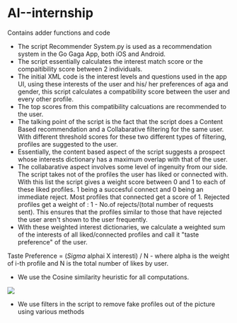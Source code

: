 # AI--internship
Contains adder functions and code 



* The script Recommender System.py is used as a recommendation system in the Go Gaga App, both iOS and Android.
* The script essentially calculates the interest match score or the compaitibility score between 2 individuals.
* The initial XML code is the interest levels and questions used in the app UI, using these interests of the user and his/ her preferences of aga and gender, this script
calculates a compatibility score between the user and every other profile.
* The top scores from this compatibility calcuations are recommended to the user.
* The talking point of the script is the fact that the script does a Content Based recommendation and a Collabarative filtering for the same user. With different threshold scores for these two different types of filtering, profiles are suggested to the user.
* Essentially, the content based aspect of the script suggests a prospect whose interests dictionary has a maximum overlap with that of the user.
* The collabarative aspect involves some level of ingenuity from our side. The script takes not of the profiles the user has liked or connected with. With this list the script gives a weight score between 0 and 1 to each of these liked profiles. 1 being a succesful connect and 0 being an immediate reject. Most profiles that connected get a score of 1. Rejected profiles get a weight of : 1 - No.of rejects/(total number of requests sent). This ensures that the profiles similar to those that have rejected the user aren't  shown to the user frequently. 
* With these weighted interest dictionaries, we calculate a weighted sum of the interests of all liked/connected profiles and call it "taste preference" of the user.

Taste Preference  = (*Sigma* alphai X interesti) / N
                            - where alpha is the weight of i-th profile and N is the total number of likes by user.
                            
* We use the Cosine similarity heuristic for all computations.

<img src = "https://images.deepai.org/glossary-terms/cosine-similarity-4063640.jpg">

* We use filters in the script to remove fake profiles out of the picture using various methods
